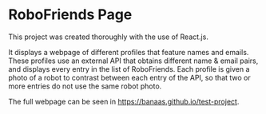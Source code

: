 # RoboFriends Page

This project was created thoroughly with the use of React.js.

It displays a webpage of different profiles that feature names and emails. These profiles use an external API that obtains different name & email pairs, and displays every entry in the list of RoboFriends. Each profile is given a photo of a robot to contrast between each entry of the API, so that two or more entries do not use the same robot photo.

The full webpage can be seen in https://banaas.github.io/test-project.
